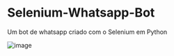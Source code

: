 # Selenium-Whatsapp-Bot
Um bot de whatsapp criado com o Selenium em Python

![image](https://user-images.githubusercontent.com/114888480/226147495-31ccfedf-170b-4310-a2fc-24383241300e.png)
